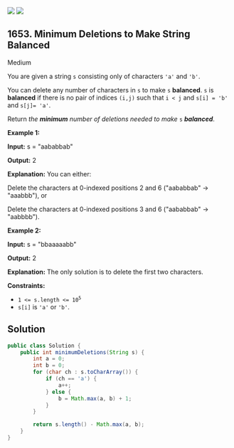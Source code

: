 [![](https://img.shields.io/github/stars/javadev/LeetCode-in-Java?label=Stars&style=flat-square)](https://github.com/javadev/LeetCode-in-Java)
[![](https://img.shields.io/github/forks/javadev/LeetCode-in-Java?label=Fork%20me%20on%20GitHub%20&style=flat-square)](https://github.com/javadev/LeetCode-in-Java/fork)

## 1653\. Minimum Deletions to Make String Balanced

Medium

You are given a string `s` consisting only of characters `'a'` and `'b'`.

You can delete any number of characters in `s` to make `s` **balanced**. `s` is **balanced** if there is no pair of indices `(i,j)` such that `i < j` and `s[i] = 'b'` and `s[j]= 'a'`.

Return _the **minimum** number of deletions needed to make_ `s` _**balanced**_.

**Example 1:**

**Input:** s = "aababbab"

**Output:** 2

**Explanation:** You can either:

Delete the characters at 0-indexed positions 2 and 6 ("aababbab" -> "aaabbb"), or 

Delete the characters at 0-indexed positions 3 and 6 ("aababbab" -> "aabbbb").

**Example 2:**

**Input:** s = "bbaaaaabb"

**Output:** 2

**Explanation:** The only solution is to delete the first two characters.

**Constraints:**

*   <code>1 <= s.length <= 10<sup>5</sup></code>
*   `s[i]` is `'a'` or `'b'`.

## Solution

```java
public class Solution {
    public int minimumDeletions(String s) {
        int a = 0;
        int b = 0;
        for (char ch : s.toCharArray()) {
            if (ch == 'a') {
                a++;
            } else {
                b = Math.max(a, b) + 1;
            }
        }

        return s.length() - Math.max(a, b);
    }
}
```
